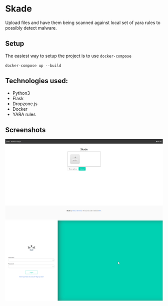 # Skade

Upload files and have them being scanned against local set of yara rules to possibly detect malware.

## Setup

The easiest way to setup the project is to use `docker-compose`

```
docker-compose up --build
```

## Technologies used:

* Python3
* Flask
* Dropzone.js
* Docker
* YARA rules

## Screenshots

![Mainscreen](media/images/skade-mainscreen.png)
![Login](media/images/skade-login.png)
